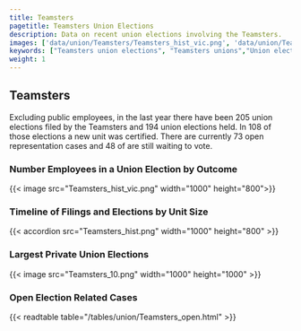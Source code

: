 ```yaml
---
title: Teamsters
pagetitle: Teamsters Union Elections
description: Data on recent union elections involving the Teamsters.
images: ['data/union/Teamsters/Teamsters_hist_vic.png', 'data/union/Teamsters/Teamsters_hist_size.png', 'data/union/Teamsters/Teamsters_10.png']
keywords: ["Teamsters union elections", "Teamsters unions","Union elections"]
weight: 1
---
```

##  Teamsters

Excluding public employees, in the last year there have been 205 union elections filed by the Teamsters and 194 union elections held. In 108 of those elections a new unit was certified. There are currently 73 open representation cases and 48 of are still waiting to vote.

### Number Employees in a Union Election by Outcome
{{< image src="Teamsters_hist_vic.png" width="1000" height="800">}}

### Timeline of Filings and Elections by Unit Size
{{< accordion src="Teamsters_hist.png" width="1000" height="800" >}}

### Largest Private Union Elections
{{< image src="Teamsters_10.png" width="1000" height="1000"  >}}

### Open Election Related Cases
{{< readtable table="/tables/union/Teamsters_open.html" >}}

